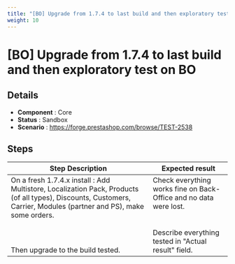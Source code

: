 ```yaml
---
title: "[BO] Upgrade from 1.7.4 to last build and then exploratory test on BO"
weight: 10
---
```


# [BO] Upgrade from 1.7.4 to last build and then exploratory test on BO
## Details
* **Component** : Core
* **Status** : Sandbox
* **Scenario** : https://forge.prestashop.com/browse/TEST-2538

## Steps
| Step Description | Expected result |
| ----- | ----- |
| On a fresh 1.7.4.x install : Add Multistore, Localization Pack, Products (of all types), Discounts, Customers, Carrier, Modules (partner and PS), make some orders.<br><br> <br><br>Then upgrade to the build tested. | Check everything works fine on Back-Office and no data were lost.<br><br><br>Describe everything tested in "Actual result" field. |
